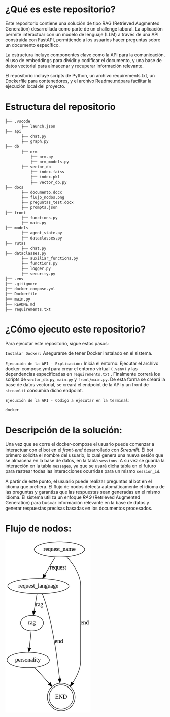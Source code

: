 # ¿Qué es este repositorio?
Este repositorio contiene una solución de tipo RAG (Retrieved Augmented Generation) desarrollada como parte de un challenge laboral. La aplicación permite interactuar con un modelo de lenguaje (LLM) a través de una API construida con FastAPI, permitiendo a los usuarios hacer preguntas sobre un documento específico.

La estructura incluye componentes clave como la API para la comunicación, el uso de embeddings para dividir y codificar el documento, y una base de datos vectorial para almacenar y recuperar información relevante.

El repositorio incluye scripts de Python, un archivo requirements.txt, un Dockerfile para contenedores, y el archivo Readme.mdpara facilitar la ejecución local del proyecto.

# Estructura del repositorio
```
├── .vscode
       ├── launch.json
├── api
       ├── chat.py
       ├── graph.py
├── db
       ├── orm 
           ├── orm.py
           ├── orm_models.py
       ├── vector_db
           ├── index.faiss
           ├── index.pkl
           ├── vector_db.py
├── docs          
       ├── documento.docx 
       ├── flujo_nodos.png
       ├── preguntas_test.docx
       ├── prompts.json
├── front
       ├── functions.py
       ├── main.py
├── models
       ├── agent_state.py
       ├── dataclasses.py
├── rutas
       ├── chat.py
├── dataclasses.py
       ├── auxiliar_functions.py
       ├── functions.py
       ├── logger.py
       ├── security.py
├── .env
├── .gitignore
├── docker-compose.yml
├── Dockerfile
├── main.py
├── README.md
├── requirements.txt
```
# ¿Cómo ejecuto este repositorio?
Para ejecutar este repositorio, sigue estos pasos:

`Instalar Docker:` 
Asegurarse de tener Docker instalado en el sistema.

`Ejecución de la API - Explicación:`
Inicia el entorno: Ejecutar el archivo docker-compose.yml para crear el entorno virtual `(.venv)` y las dependencias especificadas en `requirements.txt` . Finalmente correrá los scripts de `vector_db.py`, `main.py` y `front/main.py`. De esta forma se creará la base de datos vectorial, se creará el endpoint de la API y un front de `streamlit` consumirá dicho endpoint.

`Ejecución de la API - Código a ejecutar en la terminal:`
```
docker
```

# Descripción de la solución:
Una vez que se corre el docker-compose el usuario puede comenzar a interactuar con el bot en el *front-end* desarrollado con *Streamlit*. El bot primero solicita el nombre del usuario, lo cual genera una nueva sesión que se almacena en la base de datos, en la tabla `sessions`. A su vez se guarda la interacción en la tabla `messages`, ya que se usará dicha tabla en el futuro para rastrear todas las interacciones ocurridas para un mismo `session_id`.

A partir de este punto, el usuario puede realizar preguntas al bot en el idioma que prefiera. El flujo de nodos detecta automáticamente el idioma de las preguntas y garantiza que las respuestas sean generadas en el mismo idioma. El sistema utiliza un enfoque *RAG* (Retrieved Augmented Generation) para buscar información relevante en la base de datos y generar respuestas precisas basadas en los documentos procesados.

# Flujo de nodos:
![Flujo de nodos](docs/flujo_nodos.png)
